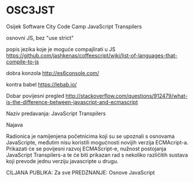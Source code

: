 # OSC3JST
Osijek Software City Code Camp JavaScript Transpilers


osnovni JS, bez "use strict"



popis jezika koje je moguće compajlirati u JS
https://github.com/jashkenas/coffeescript/wiki/list-of-languages-that-compile-to-js

dobra konzola
http://es6console.com/

kontra babel
https://lebab.io/

Dobar povijesni pregled
http://stackoverflow.com/questions/912479/what-is-the-difference-between-javascript-and-ecmascript

Naziv predavanja: JavaScript Transpilers

Najava 

Radionica je namijenjena početnicima koji su se upoznali s osnovama JavaScripte, međutim nisu koristili mogućnosti novijih verzija ECMAcript-a. Prikazati će se povijesni razvoj ECMAScript-e, nužnost postojanja JavaScript Transpilers-a te će biti prikazan rad s nekoliko različitih sustava koji prevode jednu verziju javascripte u drugu.

CILJANA PUBLIKA: Za sve PREDZNANJE: Osnove JavaScript